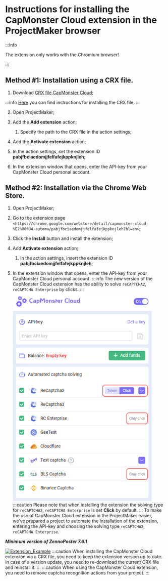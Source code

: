 ﻿---
sidebar_position: 4
sidebar_label: Instructions for installing the extension in the ProjectMaker browser
---

# Instructions for installing the CapMonster Cloud extension in the ProjectMaker browser

:::info

The extension only works with the Chromium browser!

:::

## Method #1: Installation using a CRX file.
1. Download [CRX file CapMonster Cloud](https://chrome.google.com/webstore/detail/capmonster-cloud-%E2%80%94-automa/pabjfbciaedomjjfelfafejkppknjleh?hl=en);

:::info
[Here](https://zennolab.atlassian.net/wiki/spaces/EN/pages/2082930692/Works+with+Extensions#How-to-download-browser-extension-as-a-.crx-file) you can find instructions for installing the CRX file.
:::

2. Open ProjectMaker;

3. Add the **Add extension** action;

    1. Specify the path to the CRX file in the action settings;

4. Add the **Activate extension** action;

5. In the action settings, set the extension ID **pabjfbciaedomjjfelfafejkppknjleh**;

6. In the extension window that opens, enter the API-key from your CapMonster Cloud personal account.

## Method #2: Installation via the Chrome Web Store.
1. Open ProjectMaker;
2. Go to the extension page `<https://chrome.google.com/webstore/detail/capmonster-cloud-%E2%80%94-automa/pabjfbciaedomjjfelfafejkppknjleh?hl=en>`;
3. Click the **Install** button and install the extension;
4. Add **Activate extension** action;

    1. In the action settings, insert the extension ID **pabjfbciaedomjjfelfafejkppknjleh**;

5. In the extension window that opens, enter the API-key from your CapMonster Cloud personal account.
:::info
The new version of the CapMonster Cloud extension has the ability to solve `reCAPTCHA2`, `reCAPTCHA Enterprise` by clicks.
:::
![](./images/install-instruction/ext.png) 
:::caution
Please note that when installing the extension the solving type for `reCAPTCHA2`, `reCAPTCHA Enterprise` is set **Click** by default.
:::
To make the use of CapMonster Cloud extension in the ProjectMaker easier, we’ve prepared a project to automate the installation of the extension, entering the API-key and choosing the solving type `reCAPTCHA2`, `reCAPTCHA Enterprise`.

***Minimum version of ZennoPoster 7.6.1***

[![Extension_Example](./images/install-instruction/Aspose.Words.d33c25f1-0d68-4361-bcfb-da50f3892df4.002.png)](https://drive.google.com/file/d/1eOv1wXnjf202yDavB4051-XFM7vUGiGN/view?usp=sharing)
:::caution
When installing the CapMonster Cloud extension via a CRX file, you need to keep the extension version up to date. In case of a version update, you need to re-download the current CRX file and reinstall it.
:::
:::caution
When using the CapMonster Cloud extension, you need to remove captcha recognition actions from your project.
:::